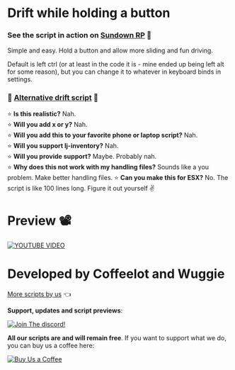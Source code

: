 # Drift while holding a button
### **See the script in action on [Sundown RP](https://discord.gg/CZNh8kcSGK) 🌆**

Simple and easy. Hold a button and allow more sliding and fun driving.

Default is left ctrl (or at least in the code it is - mine ended up being left alt for some reason), but you can change it to whatever in keyboard binds in settings.

### 🔰 [Alternative drift script](https://github.com/Coffeelot/cw-driftchip) 🔰

⭐ **Is this realistic?** Nah. \
⭐ **Will you add x or y?** Nah. \
⭐ **Will you add this to your favorite phone or laptop script?** Nah.\
⭐ **Will you support lj-inventory?** Nah.\
⭐ **Will you provide support?** Maybe. Probably nah.\
⭐ **Why does this not work with my handling files?** Sounds like a you problem. Make better handling files. 
⭐ **Can you make this for ESX?** No. The script is like 100 lines long. Figure it out yourself ✌ 

# Preview 📽
[![YOUTUBE VIDEO](http://img.youtube.com/WghTstvhM08/0.jpg)](https://www.youtube.com/watch?v=WghTstvhM08)

# Developed by Coffeelot and Wuggie
[More scripts by us](https://github.com/stars/Coffeelot/lists/cw-scripts)  👈

**Support, updates and script previews**:

[![Join The discord!](https://cdn.discordapp.com/attachments/977876510620909579/1013102122985857064/discordJoin.png)](https://discord.gg/FJY4mtjaKr )

**All our scripts are and will remain free**. If you want to support what we do, you can buy us a coffee here:

[![Buy Us a Coffee](https://www.buymeacoffee.com/assets/img/guidelines/download-assets-sm-2.svg)](https://www.buymeacoffee.com/cwscriptbois )
